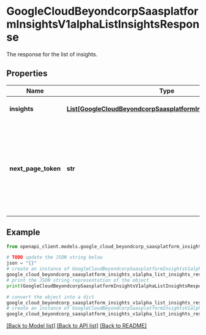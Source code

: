 # GoogleCloudBeyondcorpSaasplatformInsightsV1alphaListInsightsResponse

The response for the list of insights.

## Properties

Name | Type | Description | Notes
------------ | ------------- | ------------- | -------------
**insights** | [**List[GoogleCloudBeyondcorpSaasplatformInsightsV1alphaInsight]**](GoogleCloudBeyondcorpSaasplatformInsightsV1alphaInsight.md) | Output only. List of all insights. | [optional] [readonly] 
**next_page_token** | **str** | Output only. Next page token to be fetched. Set to empty or NULL if there are no more pages available. | [optional] [readonly] 

## Example

```python
from openapi_client.models.google_cloud_beyondcorp_saasplatform_insights_v1alpha_list_insights_response import GoogleCloudBeyondcorpSaasplatformInsightsV1alphaListInsightsResponse

# TODO update the JSON string below
json = "{}"
# create an instance of GoogleCloudBeyondcorpSaasplatformInsightsV1alphaListInsightsResponse from a JSON string
google_cloud_beyondcorp_saasplatform_insights_v1alpha_list_insights_response_instance = GoogleCloudBeyondcorpSaasplatformInsightsV1alphaListInsightsResponse.from_json(json)
# print the JSON string representation of the object
print(GoogleCloudBeyondcorpSaasplatformInsightsV1alphaListInsightsResponse.to_json())

# convert the object into a dict
google_cloud_beyondcorp_saasplatform_insights_v1alpha_list_insights_response_dict = google_cloud_beyondcorp_saasplatform_insights_v1alpha_list_insights_response_instance.to_dict()
# create an instance of GoogleCloudBeyondcorpSaasplatformInsightsV1alphaListInsightsResponse from a dict
google_cloud_beyondcorp_saasplatform_insights_v1alpha_list_insights_response_from_dict = GoogleCloudBeyondcorpSaasplatformInsightsV1alphaListInsightsResponse.from_dict(google_cloud_beyondcorp_saasplatform_insights_v1alpha_list_insights_response_dict)
```
[[Back to Model list]](../README.md#documentation-for-models) [[Back to API list]](../README.md#documentation-for-api-endpoints) [[Back to README]](../README.md)


